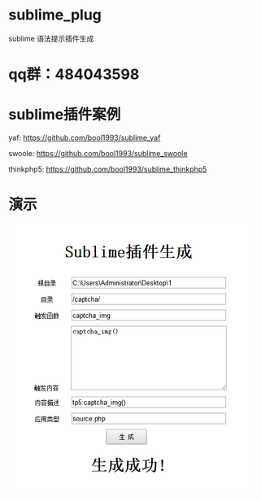 # sublime_plug

 sublime 语法提示插件生成
 
# qq群：484043598

# sublime插件案例

yaf:
      https://github.com/bool1993/sublime_yaf

swoole:
     https://github.com/bool1993/sublime_swoole


thinkphp5:
     https://github.com/bool1993/sublime_thinkphp5
 

# 演示

![1](./demo.png)
